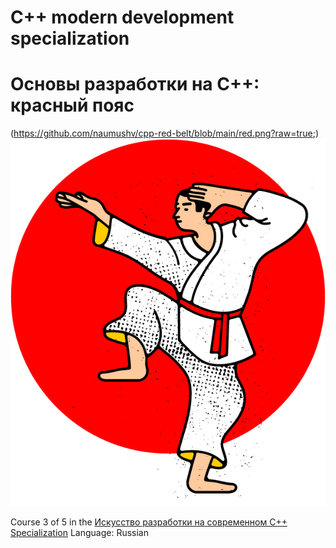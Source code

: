 # C++ modern development specialization
# Основы разработки на C++: красный пояс
(https://github.com/naumushv/cpp-red-belt/blob/main/red.png?raw=true;)
![alt-текст](https://github.com/naumushv/cpp-red-belt/blob/main/red.png)

Course 3 of 5 in the [Искусство разработки на современном C++ Specialization](https://www.coursera.org/learn/c-plus-plus-red)
Language: Russian
